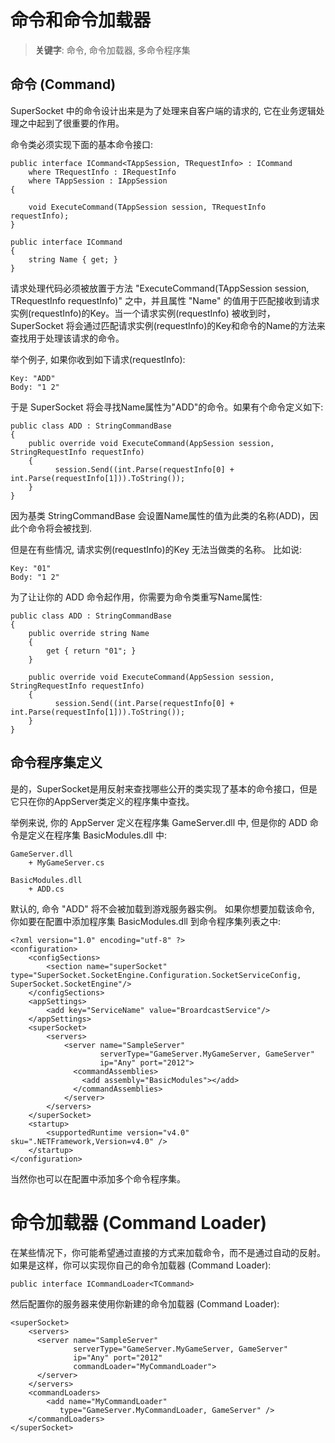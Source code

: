 # 命令和命令加载器

> __关键字__: 命令, 命令加载器, 多命令程序集

## 命令 (Command)
SuperSocket 中的命令设计出来是为了处理来自客户端的请求的, 它在业务逻辑处理之中起到了很重要的作用。

命令类必须实现下面的基本命令接口:

    public interface ICommand<TAppSession, TRequestInfo> : ICommand
        where TRequestInfo : IRequestInfo
        where TAppSession : IAppSession
    {

        void ExecuteCommand(TAppSession session, TRequestInfo requestInfo);
    }

    public interface ICommand
    {
        string Name { get; }
    }


请求处理代码必须被放置于方法 "ExecuteCommand(TAppSession session, TRequestInfo requestInfo)" 之中，并且属性 "Name" 的值用于匹配接收到请求实例(requestInfo)的Key。当一个请求实例(requestInfo) 被收到时，SuperSocket 将会通过匹配请求实例(requestInfo)的Key和命令的Name的方法来查找用于处理该请求的命令。

举个例子, 如果你收到如下请求(requestInfo):

    Key: "ADD"
    Body: "1 2"

于是 SuperSocket 将会寻找Name属性为"ADD"的命令。如果有个命令定义如下:

    public class ADD : StringCommandBase
    {
		public override void ExecuteCommand(AppSession session, StringRequestInfo requestInfo)
        {
              session.Send((int.Parse(requestInfo[0] + int.Parse(requestInfo[1])).ToString());
        }
    }

因为基类 StringCommandBase 会设置Name属性的值为此类的名称(ADD)，因此个命令将会被找到.

但是在有些情况, 请求实例(requestInfo)的Key 无法当做类的名称。 比如说:

    Key: "01"
    Body: "1 2"

为了让让你的 ADD 命令起作用，你需要为命令类重写Name属性:

    public class ADD : StringCommandBase
    {
        public override string Name
        {
            get { return "01"; }
        }

		public override void ExecuteCommand(AppSession session, StringRequestInfo requestInfo)
        {
              session.Send((int.Parse(requestInfo[0] + int.Parse(requestInfo[1])).ToString());
        }
    }


## 命令程序集定义

是的，SuperSocket是用反射来查找哪些公开的类实现了基本的命令接口，但是它只在你的AppServer类定义的程序集中查找。

举例来说, 你的 AppServer 定义在程序集 GameServer.dll 中, 但是你的 ADD 命令是定义在程序集 BasicModules.dll 中:

    GameServer.dll
    	+ MyGameServer.cs

>

    BasicModules.dll
    	+ ADD.cs

默认的, 命令 "ADD" 将不会被加载到游戏服务器实例。 如果你想要加载该命令, 你如要在配置中添加程序集 BasicModules.dll 到命令程序集列表之中:

    <?xml version="1.0" encoding="utf-8" ?>
    <configuration>
	    <configSections>
	        <section name="superSocket" type="SuperSocket.SocketEngine.Configuration.SocketServiceConfig, SuperSocket.SocketEngine"/>
	    </configSections>
	    <appSettings>
	        <add key="ServiceName" value="BroardcastService"/>
	    </appSettings>
	    <superSocket>
	        <servers>
	            <server name="SampleServer"
	                    serverType="GameServer.MyGameServer, GameServer"
	                    ip="Any" port="2012">
	              <commandAssemblies>
	                <add assembly="BasicModules"></add>
	              </commandAssemblies>
	            </server>
	        </servers>
	    </superSocket>
	    <startup>
	        <supportedRuntime version="v4.0" sku=".NETFramework,Version=v4.0" />
	    </startup>
	</configuration>

当然你也可以在配置中添加多个命令程序集。

# 命令加载器 (Command Loader) 

在某些情况下，你可能希望通过直接的方式来加载命令，而不是通过自动的反射。 如果是这样，你可以实现你自己的命令加载器 (Command Loader):

    public interface ICommandLoader<TCommand>

然后配置你的服务器来使用你新建的命令加载器 (Command Loader):

    <superSocket>
	    <servers>
	      <server name="SampleServer"
	              serverType="GameServer.MyGameServer, GameServer"
	              ip="Any" port="2012"
				  commandLoader="MyCommandLoader">
	      </server>
	    </servers>
	    <commandLoaders>
	        <add name="MyCommandLoader"
	           type="GameServer.MyCommandLoader, GameServer" />
	    </commandLoaders>
    </superSocket>